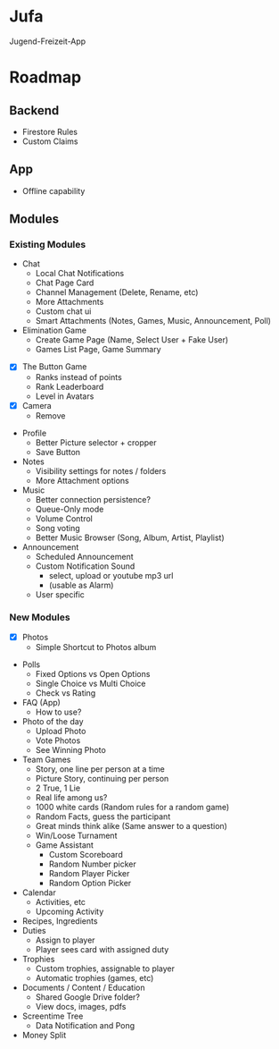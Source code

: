# Jufa

Jugend-Freizeit-App

# Roadmap


## Backend

- Firestore Rules
- Custom Claims

## App

- Offline capability

## Modules

### Existing Modules

- Chat
  - Local Chat Notifications
  - Chat Page Card
  - Channel Management (Delete, Rename, etc)
  - More Attachments
  - Custom chat ui
  - Smart Attachments (Notes, Games, Music, Announcement, Poll)
- Elimination Game
  - Create Game Page (Name, Select User + Fake User)
  - Games List Page, Game Summary
- [x] The Button Game
  - Ranks instead of points
  - Rank Leaderboard
  - Level in Avatars
- [x] Camera
  - Remove
- Profile
  - Better Picture selector + cropper
  - Save Button
- Notes
  - Visibility settings for notes / folders
  - More Attachment options
- Music
  - Better connection persistence?
  - Queue-Only mode
  - Volume Control
  - Song voting
  - Better Music Browser (Song, Album, Artist, Playlist)
- Announcement
  - Scheduled Announcement
  - Custom Notification Sound
    - select, upload or youtube mp3 url
    - (usable as Alarm)
  - User specific

### New Modules

- [x] Photos
  - Simple Shortcut to Photos album
- Polls
  - Fixed Options vs Open Options
  - Single Choice vs Multi Choice
  - Check vs Rating
- FAQ (App)
  - How to use?
- Photo of the day
  - Upload Photo
  - Vote Photos
  - See Winning Photo
- Team Games
  - Story, one line per person at a time
  - Picture Story, continuing per person
  - 2 True, 1 Lie
  - Real life among us?
  - 1000 white cards (Random rules for a random game)
  - Random Facts, guess the participant
  - Great minds think alike (Same answer to a question)
  - Win/Loose Turnament
  - Game Assistant
    - Custom Scoreboard
    - Random Number picker
    - Random Player Picker
    - Random Option Picker
- Calendar
  - Activities, etc
  - Upcoming Activity
- Recipes, Ingredients
- Duties
  - Assign to player
  - Player sees card with assigned duty 
- Trophies
  - Custom trophies, assignable to player
  - Automatic trophies (games, etc)
- Documents / Content / Education
  - Shared Google Drive folder?
  - View docs, images, pdfs
- Screentime Tree
  - Data Notification and Pong
- Money Split

